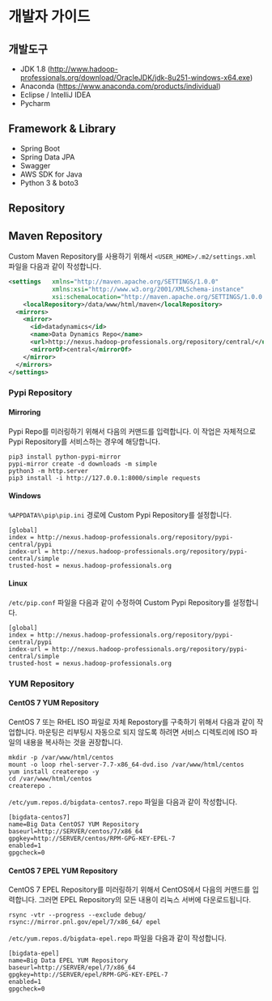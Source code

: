 # 개발자 가이드

## 개발도구

* JDK 1.8 (http://www.hadoop-professionals.org/download/OracleJDK/jdk-8u251-windows-x64.exe)
* Anaconda (https://www.anaconda.com/products/individual)
* Eclipse / IntelliJ IDEA
* Pycharm

## Framework & Library

* Spring Boot
* Spring Data JPA
* Swagger
* AWS SDK for Java
* Python 3 & boto3

## Repository

## Maven Repository

Custom Maven Repository를 사용하기 위해서 `<USER_HOME>/.m2/settings.xml` 파일을 다음과 같이 작성합니다.

```xml
<settings   xmlns="http://maven.apache.org/SETTINGS/1.0.0" 
            xmlns:xsi="http://www.w3.org/2001/XMLSchema-instance" 
            xsi:schemaLocation="http://maven.apache.org/SETTINGS/1.0.0 http://maven.apache.org/xsd/settings-1.0.0.xsd">
    <localRepository>/data/www/html/maven</localRepository>
  <mirrors>
    <mirror>
      <id>datadynamics</id>
      <name>Data Dynamics Repo</name>
      <url>http://nexus.hadoop-professionals.org/repository/central/</url>
      <mirrorOf>central</mirrorOf>
    </mirror>
  </mirrors>
</settings>
```

### Pypi Repository

#### Mirroring

Pypi Repo를 미러링하기 위해서 다음의 커맨드를 입력합니다. 이 작업은 자체적으로 Pypi Repository를 서비스하는 경우에 해당합니다.

```
pip3 install python-pypi-mirror
pypi-mirror create -d downloads -m simple
python3 -m http.server
pip3 install -i http://127.0.0.1:8000/simple requests
```

#### Windows

`%APPDATA%\pip\pip.ini` 경로에 Custom Pypi Repository를 설정합니다.

```
[global]
index = http://nexus.hadoop-professionals.org/repository/pypi-central/pypi
index-url = http://nexus.hadoop-professionals.org/repository/pypi-central/simple
trusted-host = nexus.hadoop-professionals.org
```

#### Linux

`/etc/pip.conf` 파일을 다음과 같이 수정하여 Custom Pypi Repository를 설정합니다.

```
[global]
index = http://nexus.hadoop-professionals.org/repository/pypi-central/pypi
index-url = http://nexus.hadoop-professionals.org/repository/pypi-central/simple
trusted-host = nexus.hadoop-professionals.org
```

### YUM Repository

#### CentOS 7 YUM Repository

CentOS 7 또는 RHEL ISO 파일로 자체 Repostory를 구축하기 위해서 다음과 같이 작업합니다.
마운팅은 리부팅시 자동으로 되지 않도록 하려면 서비스 디렉토리에 ISO 파일의 내용을 복사하는 것을 권장합니다.

```
mkdir -p /var/www/html/centos
mount -o loop rhel-server-7.7-x86_64-dvd.iso /var/www/html/centos
yum install createrepo -y
cd /var/www/html/centos
createrepo .
```

`/etc/yum.repos.d/bigdata-centos7.repo` 파일을 다음과 같이 작성합니다.

```
[bigdata-centos7]
name=Big Data CentOS7 YUM Repository
baseurl=http://SERVER/centos/7/x86_64
gpgkey=http://SERVER/centos/RPM-GPG-KEY-EPEL-7
enabled=1
gpgcheck=0
```

#### CentOS 7 EPEL YUM Repository

CentOS 7 EPEL Repository를 미러링하기 위해서 CentOS에서 다음의 커맨드를 입력합니다.
그러면 EPEL Repository의 모든 내용이 리눅스 서버에 다운로드됩니다.

```
rsync -vtr --progress --exclude debug/ rsync://mirror.pnl.gov/epel/7/x86_64/ epel
```

`/etc/yum.repos.d/bigdata-epel.repo` 파일을 다음과 같이 작성합니다.

```
[bigdata-epel]
name=Big Data EPEL YUM Repository
baseurl=http://SERVER/epel/7/x86_64
gpgkey=http://SERVER/epel/RPM-GPG-KEY-EPEL-7
enabled=1
gpgcheck=0
```
